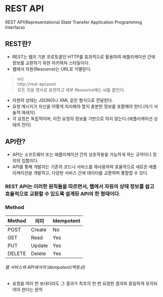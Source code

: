 # REST API
REST API(Representational State Transfer Application Programming Interface)
## REST란?
* REST는 웹의 기본 프로토콜인 HTTP를 효과적으로 활용하여 애플리케이션 간에 정보를 교환하기 위한 아키텍처 스타일이다.
* 웹에서 자원(Resource)는 URL로 식별된다.
> ex)</br>
http://rest-api/post</br>
> 모든 것을 명사로 표현하고 세부 Resource에는 id를 붙인다.
* 자원의 상태는 JSON이나 XML 같은 형식으로 전달된다.
* 요청 메시지가 자신을 어떻게 처리해야 할지 충분한 정보를 포함해야 한다.(자기 서술적 메세지)
* 각 요청은 독립적이며, 이전 요청의 정보를 기반으로 하지 않는다.(애플리케이션 상태의 전이)
## API란?
* API는 소프트웨어 또는 애플리케이션 간의 상호작용을 가능하게 하는 규약이나 정의의 집합이다.
* API를 통해 개발자는 기존의 코드나 서비스를 재사용하여 효율적으로 새로운 애플리케이션을 개발하고, 다양한 서비스 간에 데이터를 교환하며 통합할 수 있다.

### **REST API는 이러한 원칙들을 따르면서, 웹에서 자원의 상태 정보를 쉽고 효율적으로 교환할 수 있도록 설계된 API의 한 형태이다.**

### Method
| Method  | 의미     | Idempotent |
|---------|--------|------------|
| POST    | Create | No         |
| GET     | Read   | Yes        |
| PUT     | Update | Yes        |
| DELETE  | Delete | Yes        |
###### 웹 서비스와 API에서의 Idempotent(멱등성)
* 요청을 여러 번 보내더라도 그 결과가 최초의 한 번 요청한 결과와 동일하게 유지되어야 한다는 원칙
